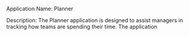 Application Name:  Planner

Description: The Planner application is designed to assist managers in tracking how teams are spending their time.  The application 
